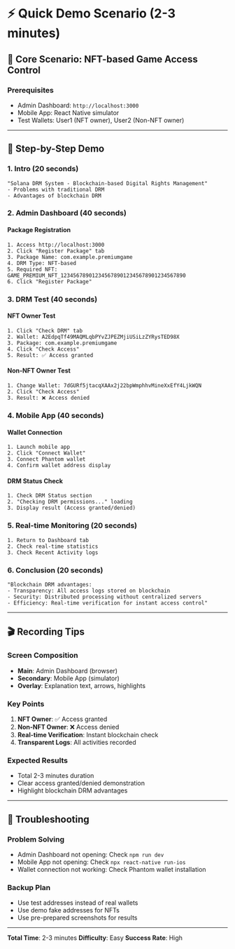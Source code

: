 # ⚡ Quick Demo Scenario (2-3 minutes)

## 🎯 Core Scenario: NFT-based Game Access Control

### **Prerequisites**

- Admin Dashboard: `http://localhost:3000`
- Mobile App: React Native simulator
- Test Wallets: User1 (NFT owner), User2 (Non-NFT owner)

---

## 📝 Step-by-Step Demo

### **1. Intro (20 seconds)**

```
"Solana DRM System - Blockchain-based Digital Rights Management"
- Problems with traditional DRM
- Advantages of blockchain DRM
```

### **2. Admin Dashboard (40 seconds)**

#### **Package Registration**

```
1. Access http://localhost:3000
2. Click "Register Package" tab
3. Package Name: com.example.premiumgame
4. DRM Type: NFT-based
5. Required NFT: GAME_PREMIUM_NFT_1234567890123456789012345678901234567890
6. Click "Register Package"
```

### **3. DRM Test (40 seconds)**

#### **NFT Owner Test**

```
1. Click "Check DRM" tab
2. Wallet: A2EdpqTf49MAQMLqbPYvZJPEZMjiUSiLzZYRysTED98X
3. Package: com.example.premiumgame
4. Click "Check Access"
5. Result: ✅ Access granted
```

#### **Non-NFT Owner Test**

```
1. Change Wallet: 7dGURf5jtacqXAAx2j22bpWmphhvMineXxEfY4LjkWQN
2. Click "Check Access"
3. Result: ❌ Access denied
```

### **4. Mobile App (40 seconds)**

#### **Wallet Connection**

```
1. Launch mobile app
2. Click "Connect Wallet"
3. Connect Phantom wallet
4. Confirm wallet address display
```

#### **DRM Status Check**

```
1. Check DRM Status section
2. "Checking DRM permissions..." loading
3. Display result (Access granted/denied)
```

### **5. Real-time Monitoring (20 seconds)**

```
1. Return to Dashboard tab
2. Check real-time statistics
3. Check Recent Activity logs
```

### **6. Conclusion (20 seconds)**

```
"Blockchain DRM advantages:
- Transparency: All access logs stored on blockchain
- Security: Distributed processing without centralized servers
- Efficiency: Real-time verification for instant access control"
```

---

## 🎬 Recording Tips

### **Screen Composition**

- **Main**: Admin Dashboard (browser)
- **Secondary**: Mobile App (simulator)
- **Overlay**: Explanation text, arrows, highlights

### **Key Points**

1. **NFT Owner**: ✅ Access granted
2. **Non-NFT Owner**: ❌ Access denied
3. **Real-time Verification**: Instant blockchain check
4. **Transparent Logs**: All activities recorded

### **Expected Results**

- Total 2-3 minutes duration
- Clear access granted/denied demonstration
- Highlight blockchain DRM advantages

---

## 🔧 Troubleshooting

### **Problem Solving**

- Admin Dashboard not opening: Check `npm run dev`
- Mobile App not opening: Check `npx react-native run-ios`
- Wallet connection not working: Check Phantom wallet installation

### **Backup Plan**

- Use test addresses instead of real wallets
- Use demo fake addresses for NFTs
- Use pre-prepared screenshots for results

---

**Total Time**: 2-3 minutes
**Difficulty**: Easy
**Success Rate**: High
